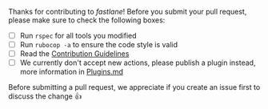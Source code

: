 Thanks for contributing to _fastlane_! Before you submit your pull request, please make sure to check the following boxes:

- [ ] Run `rspec` for all tools you modified
- [ ] Run `rubocop -a` to ensure the code style is valid
- [ ] Read the [Contribution Guidelines](https://github.com/fastlane/fastlane/blob/master/CONTRIBUTING.md)
- [ ] We currently don't accept new actions, please publish a plugin instead, more information in [Plugins.md](https://github.com/fastlane/fastlane/blob/master/fastlane/docs/Plugins.md)

Before submitting a pull request, we appreciate if you create an issue first to discuss the change :+1:
